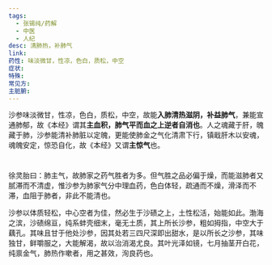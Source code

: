 ```yaml
---
tags:
  - 张锡纯/药解
  - 中医
  - 人纪
desc: 清肺热，补肺气
link: 
药性: 味淡微甘，性凉，色白，质松，中空
症状: 
特殊: 
常见方: 
主脏腑:
---
```



沙参味淡微甘，性凉，色白，质松，中空，故能**入肺清热滋阴，补益肺气**，兼能宣通肺郁，故《本经》谓其**主血积，肺气平而血之上逆者自消也**。人之魂藏于肝，魄藏于肺，沙参能清补肺脏以定魄，更能使肺金之气化清肃下行，镇戢肝木以安魂，魂魄安定，惊恐自化，故《本经》又谓**主惊气**也。

#
徐灵胎曰：肺主气，故肺家之药气胜者为多。但气胜之品必偏于燥，而能滋肺者又腻滞而不清虚，惟沙参为肺家气分中理血药，色白体轻，疏通而不燥，滑泽而不滞，血阻于肺者，非此不能清也。

沙参以体质轻松，中心空者为佳，然必生于沙碛之上，土性松活，始能如此。渤海之滨，沙碛绵亘，纯系蚌壳细末，毫无土质，其上所长沙参，粗如拇指，中空大于藕孔。其味且甘于他处沙参，因其处若三四尺深即出甜水，是以所长之沙参，其味独甘，鲜嚼服之，大能解渴，故以治消渴尤良。其叶光泽如镜，七月抽茎开白花，纯禀金气，肺热作嗽者，用之甚效，洵良药也。